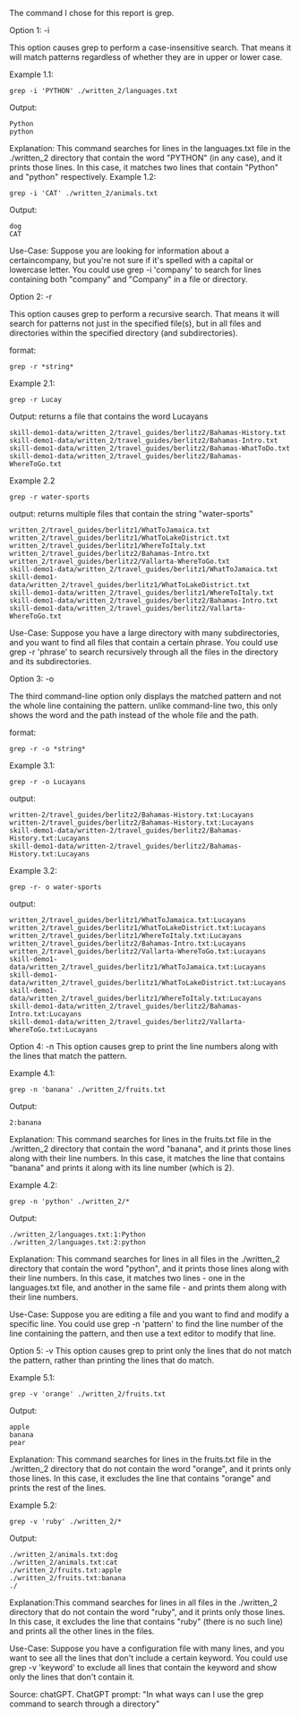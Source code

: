 The command I chose for this report is grep.


Option 1: -i

This option causes grep to perform a case-insensitive search. That means it will match patterns regardless of whether they are in upper or lower case.

Example 1.1:

```
grep -i 'PYTHON' ./written_2/languages.txt
```

Output:

```
Python
python
```

Explanation:  This command searches for lines in the languages.txt file in the ./written_2 directory that contain the word "PYTHON" (in any case), and it
prints those lines. In this case, it matches two lines that contain "Python" and "python" respectively. 
Example 1.2:

```
grep -i 'CAT' ./written_2/animals.txt
```

Output:

```
dog
CAT
```

Use-Case: Suppose you are looking for information about a certaincompany, but you're not sure if it's spelled with a capital or lowercase letter. You could use grep
-i 'company' to search for lines containing both "company" and "Company" in a file or directory.



Option 2: -r

This option causes grep to perform a recursive search. That means it will search for patterns not just in the specified file(s), but in all files and directories
within the specified directory (and subdirectories).

format:


```
grep -r *string*
```


Example 2.1:


```
grep -r Lucay
```


Output:
returns a file that contains the word Lucayans

```
skill-demo1-data/written_2/travel_guides/berlitz2/Bahamas-History.txt
skill-demo1-data/written_2/travel_guides/berlitz2/Bahamas-Intro.txt
skill-demo1-data/written_2/travel_guides/berlitz2/Bahamas-WhatToDo.txt
skill-demo1-data/written_2/travel_guides/berlitz2/Bahamas-WhereToGo.txt
```

Example 2.2


```
grep -r water-sports
```

output:
returns multiple files that contain the string "water-sports"


```
written_2/travel_guides/berlitz1/WhatToJamaica.txt
written_2/travel_guides/berlitz1/WhatToLakeDistrict.txt
written_2/travel_guides/berlitz1/WhereToItaly.txt
written_2/travel_guides/berlitz2/Bahamas-Intro.txt
written_2/travel_guides/berlitz2/Vallarta-WhereToGo.txt
skill-demo1-data/written_2/travel_guides/berlitz1/WhatToJamaica.txt
skill-demo1-data/written_2/travel_guides/berlitz1/WhatToLakeDistrict.txt
skill-demo1-data/written_2/travel_guides/berlitz1/WhereToItaly.txt
skill-demo1-data/written_2/travel_guides/berlitz2/Bahamas-Intro.txt
skill-demo1-data/written_2/travel_guides/berlitz2/Vallarta-WhereToGo.txt
```


Use-Case: Suppose you have a large directory with many subdirectories, and you want to find all files that contain a certain phrase. You could use grep -r 'phrase'
to search recursively through all the files in the directory and its subdirectories.


Option 3: -o

The third command-line option only displays the matched pattern and not the whole line containing the pattern. unlike command-line two, this only shows the word 
and the path instead of the whole file and the path.

format:

```
grep -r -o *string*
```

Example 3.1:

```
grep -r -o Lucayans 
```

output:

```
written-2/travel_guides/berlitz2/Bahamas-History.txt:Lucayans
written-2/travel_guides/berlitz2/Bahamas-History.txt:Lucayans
skill-demo1-data/written-2/travel_guides/berlitz2/Bahamas-History.txt:Lucayans
skill-demo1-data/written-2/travel_guides/berlitz2/Bahamas-History.txt:Lucayans
```
Example 3.2:

```
grep -r- o water-sports
```

output:

```
written_2/travel_guides/berlitz1/WhatToJamaica.txt:Lucayans
written_2/travel_guides/berlitz1/WhatToLakeDistrict.txt:Lucayans
written_2/travel_guides/berlitz1/WhereToItaly.txt:Lucayans
written_2/travel_guides/berlitz2/Bahamas-Intro.txt:Lucayans
written_2/travel_guides/berlitz2/Vallarta-WhereToGo.txt:Lucayans
skill-demo1-data/written_2/travel_guides/berlitz1/WhatToJamaica.txt:Lucayans
skill-demo1-data/written_2/travel_guides/berlitz1/WhatToLakeDistrict.txt:Lucayans
skill-demo1-data/written_2/travel_guides/berlitz1/WhereToItaly.txt:Lucayans
skill-demo1-data/written_2/travel_guides/berlitz2/Bahamas-Intro.txt:Lucayans
skill-demo1-data/written_2/travel_guides/berlitz2/Vallarta-WhereToGo.txt:Lucayans
```
Option 4: -n
This option causes grep to print the line numbers along with the lines that match the pattern.

Example 4.1:

```
grep -n 'banana' ./written_2/fruits.txt
```

Output:

```
2:banana
```

Explanation: This command searches for lines in the fruits.txt file in the ./written_2 directory that contain the word "banana", and it prints those lines along
with their line numbers. In this case, it matches the line that contains "banana" and prints it along with its line number (which is 2).

Example 4.2:

```
grep -n 'python' ./written_2/*
```

Output:

```
./written_2/languages.txt:1:Python
./written_2/languages.txt:2:python
```

Explanation: This command searches for lines in all files in the ./written_2 directory that contain the word "python", and it prints those lines along with their
line numbers. In this case, it matches two lines - one in the languages.txt file, and another in the same file - and prints them along with their line numbers.

Use-Case: Suppose you are editing a file and you want to find and modify a specific line. You could use grep -n 'pattern' to find the line number of the line
containing the pattern, and then use a text editor to modify that line.



Option 5: -v
This option causes grep to print only the lines that do not match the pattern, rather than printing the lines that do match.

Example 5.1:

```
grep -v 'orange' ./written_2/fruits.txt
```

Output:

```
apple
banana
pear
```

Explanation: This command searches for lines in the fruits.txt file in the ./written_2 directory that do not contain the word "orange", and it prints only those
lines. In this case, it excludes the line that contains "orange" and prints the rest of the lines.

Example 5.2:

```
grep -v 'ruby' ./written_2/*
```

Output:

```
./written_2/animals.txt:dog
./written_2/animals.txt:cat
./written_2/fruits.txt:apple
./written_2/fruits.txt:banana
./
```

Explanation:This command searches for lines in all files in the ./written_2 directory that do not contain the word "ruby", and it prints only those lines. In this
case, it excludes the line that contains "ruby" (there is no such line) and prints all the other lines in the files.

Use-Case: Suppose you have a configuration file with many lines, and you want to see all the lines that don't include a certain keyword. You could use grep -v
'keyword' to exclude all lines that contain the keyword and show only the lines that don't contain it.



Source: chatGPT. ChatGPT prompt: "In what ways can I use the grep command to search through a directory"
